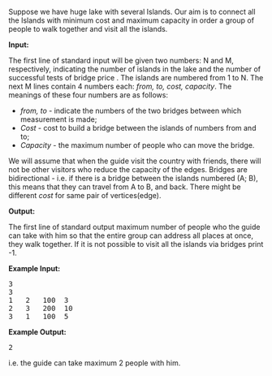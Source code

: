 Suppose we have huge lake with several Islands. Our aim is to connect all the Islands
 with minimum cost and maximum capacity in order a group of people to walk together and 
 visit all the islands.

<b>Input:</b>

 The first line of standard input will be given two numbers: N and M,
 respectively, indicating the number of islands in the lake and the number
 of successful tests of bridge price . The islands are numbered from 1 to N.
 The next M lines contain 4 numbers each: <i>from, to, cost, capacity</i>. The meanings
 of these four numbers are as follows: 
 - <i>from, to</i> - indicate the numbers of the two bridges between which measurement is made;
 - <i>Cost</i> - cost to build a bridge between the islands of numbers from and to;
 - <i>Capacity</i> - the maximum number of people who can move the bridge.
 
We will assume that when the guide visit the country with friends, there will not be other
 visitors who reduce the capacity of the edges. Bridges are bidirectional - i.e. if there is
 a bridge between the islands numbered (A; B), this means that they can travel from A to B, and back.
There might be different <i>cost</i> for same pair of vertices(edge).
 
<b>Output:</b>
 
The first line of standard output maximum number of people who the guide
 can take with him so that the entire group can address all places at once, they walk together.
 If it is not possible to visit all the islands via bridges print -1.
 
<b>Example Input:</b>
<pre>
3   
3
1   2   100  3
2   3   200  10
3   1   100  5
</pre>

<b>Example Output:</b>
<pre>
2
</pre>
i.e. the guide can take maximum 2 people with him.